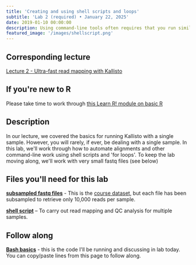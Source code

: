 ```yaml
---
title: 'Creating and using shell scripts and loops'
subtitle: 'Lab 2 (required) • January 22, 2025'
date: 2019-01-10 00:00:00
description: Using command-line tools often requires that you run similar code for each of your samples (e.g. read mapping).  In this lab, you'll learn how to automate this redundant process using a simple code-aware text editor, making it possible for you to get work done even when you're not sitting in front of your computer.  How great is that?!
featured_image: '/images/shellscript.png'
---
```


## Corresponding lecture

[Lecture 2 - Ultra-fast read mapping with Kallisto](https://diytranscriptomics.com/project/lecture-02)

## If you're new to R

Please take time to work through [this Learn R! module on basic R](https://diytranscriptomics.com/learnr/module-02)


## Description

In our lecture, we covered the basics for running Kallisto with a single sample.  However, you will rarely, if ever, be dealing with a single sample.  In this lab, we'll work through how to automate alignments and other command-line work using shell scripts and 'for loops'.  To keep the lab moving along, we'll work with very small fastq files (see below)

## Files you'll need for this lab

**[subsampled fastq files](https://drive.google.com/drive/folders/1RVzpLQH62yirGjGpIyjuunOLDlZi2Zjb?usp=sharing)** - This is the [course dataset](https://diytranscriptomics.com/data), but each file has been subsampled to retrieve only 10,000 reads per sample.

**[shell script](https://drive.google.com/file/d/1sGkMk-ekZk3pVD0aT5qzvMBo3UYnZSyU/view?usp=sharing)** – To carry out read mapping and QC analysis for multiple samples.

## Follow along

**[Bash basics](https://protocols.hostmicrobe.org/bash)** - this is the code I'll be running and discussing in lab today.  You can copy/paste lines from this page to follow along.




